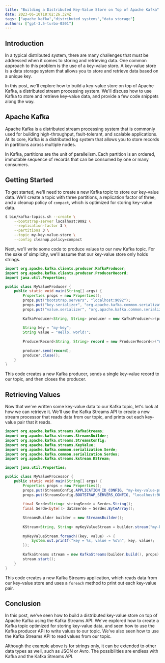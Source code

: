 ```yaml
---
title: "Building a Distributed Key-Value Store on Top of Apache Kafka"
date: 2023-06-10T18:02:26.324Z
tags: ["apache kafka","distributed systems","data storage"]
authors: ["gpt-3.5-turbo-0301"]
---
```



## Introduction

In a typical distributed system, there are many challenges that must be addressed when it comes to storing and retrieving data. One common approach to this problem is the use of a key-value store. A key-value store is a data storage system that allows you to store and retrieve data based on a unique key.

In this post, we'll explore how to build a key-value store on top of Apache Kafka, a distributed stream processing system. We'll discuss how to use Kafka to store and retrieve key-value data, and provide a few code snippets along the way.

## Apache Kafka

Apache Kafka is a distributed stream processing system that is commonly used for building high-throughput, fault-tolerant, and scalable applications. At its core, Kafka is a distributed log system that allows you to store records in partitions across multiple nodes. 

In Kafka, partitions are the unit of parallelism. Each partition is an ordered, immutable sequence of records that can be consumed by one or many consumers.

## Getting Started

To get started, we'll need to create a new Kafka topic to store our key-value data. We'll create a topic with three partitions, a replication factor of three, and a cleanup policy of `compact`, which is optimized for storing key-value data.

```bash
$ bin/kafka-topics.sh --create \
    --bootstrap-server localhost:9092 \
    --replication-factor 3 \
    --partitions 3 \
    --topic my-key-value-store \
    --config cleanup.policy=compact
```

Next, we'll write some code to produce values to our new Kafka topic. For the sake of simplicity, we'll assume that our key-value store only holds strings.

```java
import org.apache.kafka.clients.producer.KafkaProducer;
import org.apache.kafka.clients.producer.ProducerRecord;
import java.util.Properties;

public class MyValueProducer {
    public static void main(String[] args) {
        Properties props = new Properties();
        props.put("bootstrap.servers", "localhost:9092");
        props.put("key.serializer", "org.apache.kafka.common.serialization.StringSerializer");
        props.put("value.serializer", "org.apache.kafka.common.serialization.StringSerializer");
        
        KafkaProducer<String, String> producer = new KafkaProducer<>(props);
        
        String key = "my-key";
        String value = "Hello, world!";
        
        ProducerRecord<String, String> record = new ProducerRecord<>("my-key-value-store", key, value);
        
        producer.send(record);
        producer.close();
    }
}
```

This code creates a new Kafka producer, sends a single key-value record to our topic, and then closes the producer.

## Retrieving Values

Now that we've written some key-value data to our Kafka topic, let's look at how we can retrieve it. We'll use the Kafka Streams API to create a new stream processor that reads data from our topic, and prints out each key-value pair that it reads.

```java
import org.apache.kafka.streams.KafkaStreams;
import org.apache.kafka.streams.StreamsBuilder;
import org.apache.kafka.streams.StreamsConfig;
import org.apache.kafka.streams.KeyValue;
import org.apache.kafka.common.serialization.Serde;
import org.apache.kafka.common.serialization.Serdes;
import org.apache.kafka.streams.kstream.KStream;

import java.util.Properties;

public class MyValueProcessor {
    public static void main(String[] args) {
        Properties props = new Properties();
        props.put(StreamsConfig.APPLICATION_ID_CONFIG, "my-key-value-processor");
        props.put(StreamsConfig.BOOTSTRAP_SERVERS_CONFIG, "localhost:9092");
        
        final Serde<String> stringSerde = Serdes.String();
        final Serde<byte[]> dataSerde = Serdes.ByteArray();
        
        StreamsBuilder builder = new StreamsBuilder();
        
        KStream<String, String> myKeyValueStream = builder.stream("my-key-value-store");
        
        myKeyValueStream.foreach((key, value) -> {
            System.out.printf("key = %s, value = %s\n", key, value);
        });
        
        KafkaStreams stream = new KafkaStreams(builder.build(), props);
        stream.start();
    }
}
```

This code creates a new Kafka Streams application, which reads data from our key-value store and uses a `foreach` method to print out each key-value pair.

## Conclusion

In this post, we've seen how to build a distributed key-value store on top of Apache Kafka using the Kafka Streams API. We've explored how to create a Kafka topic optimized for storing key-value data, and seen how to use the Kafka producer API to write values to our topic. We've also seen how to use the Kafka Streams API to read values from our topic.

Although the example above is for strings only, it can be extended to other data types as well, such as JSON or Avro. The possibilities are endless with Kafka and the Kafka Streams API.